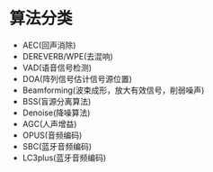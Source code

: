 # 算法分类

* AEC(回声消除) 
&nbsp;
* DEREVERB/WPE(去混响) 
&nbsp;
* VAD(语音信号检测) 
&nbsp;
* DOA(阵列信号估计信号源位置) 
&nbsp;
* Beamforming(波束成形，放大有效信号，削弱噪声) 
&nbsp;
* BSS(盲源分离算法) 
&nbsp;
* Denoise(降噪算法) 
&nbsp;
* AGC(人声增益)
* OPUS(音频编码)
* SBC(蓝牙音频编码)
* LC3plus(蓝牙音频编码)

